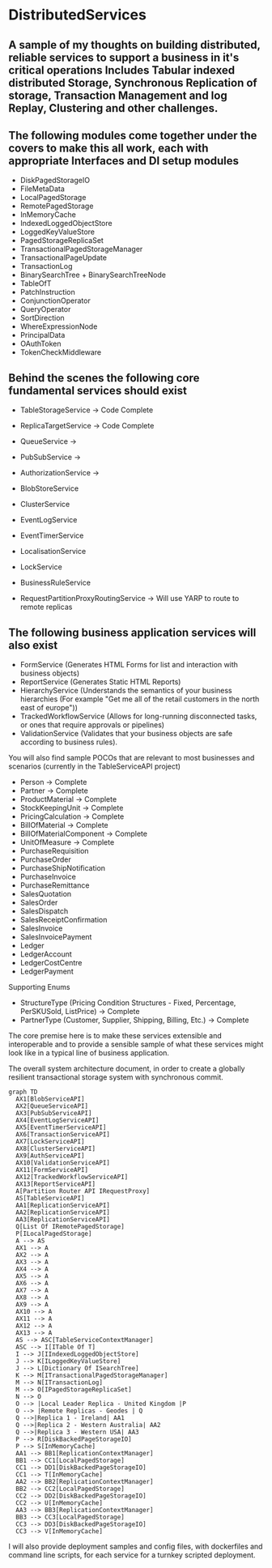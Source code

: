# DistributedServices
A sample of my thoughts on building distributed, reliable services to support a business in it's critical operations
Includes Tabular indexed distributed Storage, Synchronous Replication of storage, Transaction Management and log Replay, Clustering and other challenges. 
---------------------------------------------------------------------------------

The following modules come together under the covers to make this all work, each with appropriate Interfaces and DI setup modules
------------------------
- DiskPagedStorageIO
- FileMetaData
- LocalPagedStorage
- RemotePagedStorage
- InMemoryCache
- IndexedLoggedObjectStore
- LoggedKeyValueStore
- PagedStorageReplicaSet
- TransactionalPagedStorageManager
- TransactionalPageUpdate
- TransactionLog
- BinarySearchTree + BinarySearchTreeNode
- TableOfT
- PatchInstruction
- ConjunctionOperator
- QueryOperator
- SortDirection
- WhereExpressionNode
- PrincipalData
- OAuthToken
- TokenCheckMiddleware

Behind the scenes the following core fundamental services should exist
--------------------
- TableStorageService -> Code Complete
- ReplicaTargetService -> Code Complete
- QueueService -> 
- PubSubService -> 
- AuthorizationService -> 
- BlobStoreService 
- ClusterService
- EventLogService
- EventTimerService
- LocalisationService
- LockService
- BusinessRuleService

- RequestPartitionProxyRoutingService -> Will use YARP to route to remote replicas

The following business application services will also exist
------------------
- FormService (Generates HTML Forms for list and interaction with business objects)
- ReportService (Generates Static HTML Reports)
- HierarchyService (Understands the semantics of your business hierarchies (For example "Get me all of the retail customers in the north east of europe"))
- TrackedWorkflowService (Allows for long-running disconnected tasks, or ones that require approvals or pipelines)
- ValidationService (Validates that your business objects are safe according to business rules). 

You will also find sample POCOs that are relevant to most businesses and scenarios (currently in the TableServiceAPI project) 
- Person -> Complete
- Partner -> Complete
- ProductMaterial -> Complete
- StockKeepingUnit -> Complete
- PricingCalculation -> Complete
- BillOfMaterial -> Complete
- BillOfMaterialComponent -> Complete
- UnitOfMeasure -> Complete
- PurchaseRequisition 
- PurchaseOrder
- PurchaseShipNotification
- PurchaseInvoice
- PurchaseRemittance
- SalesQuotation
- SalesOrder
- SalesDispatch
- SalesReceiptConfirmation
- SalesInvoice
- SalesInvoicePayment
- Ledger
- LedgerAccount
- LedgerCostCentre
- LedgerPayment

Supporting Enums
- StructureType (Pricing Condition Structures - Fixed, Percentage, PerSKUSold, ListPrice) -> Complete
- PartnerType (Customer, Supplier, Shipping, Billing, Etc.) -> Complete

The core premise here is to make these services extensible and interoperable and to provide a sensible sample of what these services might look like in a typical line of business application. 

The overall system architecture document, in order to create a globally resilient transactional storage system with synchronous commit.
```mermaid
graph TD
  AX1[BlobServiceAPI]
  AX2[QueueServiceAPI]
  AX3[PubSubServiceAPI]
  AX4[EventLogServiceAPI]
  AX5[EventTimerServiceAPI]
  AX6[TransactionServiceAPI]
  AX7[LockServiceAPI]
  AX8[ClusterServiceAPI]
  AX9[AuthServiceAPI]
  AX10[ValidationServiceAPI]
  AX11[FormServiceAPI]
  AX12[TrackedWorkflowServiceAPI]
  AX13[ReportServiceAPI]
  A[Partition Router API IRequestProxy]
  AS[TableServiceAPI]
  AA1[ReplicationServiceAPI]
  AA2[ReplicationServiceAPI]
  AA3[ReplicationServiceAPI]
  Q[List Of IRemotePagedStorage]
  P[ILocalPagedStorage]
  A --> AS
  AX1 --> A
  AX2 --> A
  AX3 --> A
  AX4 --> A
  AX5 --> A
  AX6 --> A
  AX7 --> A
  AX8 --> A
  AX9 --> A
  AX10 --> A
  AX11 --> A
  AX12 --> A
  AX13 --> A
  AS --> ASC[TableServiceContextManager]
  ASC --> I[ITable Of T]
  I --> J[IIndexedLoggedObjectStore]
  J --> K[ILoggedKeyValueStore]
  J --> L[Dictionary Of ISearchTree]
  K --> M[ITransactionalPagedStorageManager]
  M --> N[ITransactionLog]
  M --> O[IPagedStorageReplicaSet]
  N --> O
  O --> |Local Leader Replica - United Kingdom |P
  O --> |Remote Replicas - Geodes | Q 
  Q -->|Replica 1 - Ireland| AA1
  Q -->|Replica 2 - Western Australia| AA2
  Q -->|Replica 3 - Western USA| AA3
  P --> R[DiskBackedPageStorageIO]
  P --> S[InMemoryCache]
  AA1 --> BB1[ReplicationContextManager]
  BB1 --> CC1[LocalPagedStorage]
  CC1 --> DD1[DiskBackedPageStorageIO]
  CC1 --> T[InMemoryCache]
  AA2 --> BB2[ReplicationContextManager]
  BB2 --> CC2[LocalPagedStorage]
  CC2 --> DD2[DiskBackedPageStorageIO]
  CC2 --> U[InMemoryCache]
  AA3 --> BB3[ReplicationContextManager]
  BB3 --> CC3[LocalPagedStorage]
  CC3 --> DD3[DiskBackedPageStorageIO]
  CC3 --> V[InMemoryCache]

```
I will also provide deployment samples and config files, with dockerfiles and command line scripts, for each service for a turnkey scripted deployment.
